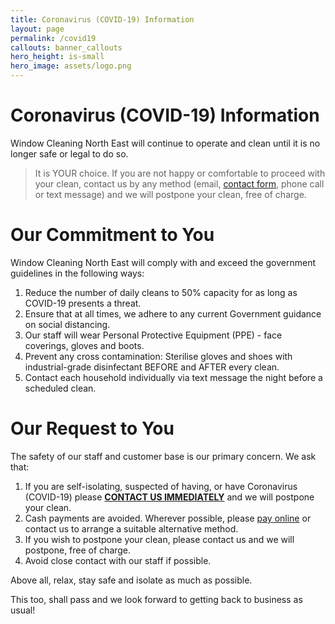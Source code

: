 ```yaml
---
title: Coronavirus (COVID-19) Information
layout: page
permalink: /covid19
callouts: banner_callouts
hero_height: is-small
hero_image: assets/logo.png
---
```


# Coronavirus (COVID-19) Information

Window Cleaning North East will continue to operate and clean until it is no longer safe or legal to do so.

> It is YOUR choice. If you are not happy or comfortable to proceed with your clean, contact us by any method (email, [contact form](/contact-us), phone call or text message) and we will postpone your clean, free of charge.

# Our Commitment to You

Window Cleaning North East will comply with and exceed the government guidelines in the following ways:

1. Reduce the number of daily cleans to 50% capacity for as long as COVID-19 presents a threat.
1. Ensure that at all times, we adhere to any current Government guidance on social distancing.
1. Our staff will wear Personal Protective Equipment (PPE) - face coverings, gloves and boots.
1. Prevent any cross contamination: Sterilise gloves and shoes with industrial-grade disinfectant BEFORE and AFTER every clean.
1. Contact each household individually via text message the night before a scheduled clean.

# Our Request to You

The safety of our staff and customer base is our primary concern. We ask that:

1. If you are self-isolating, suspected of having, or have Coronavirus (COVID-19) please **[CONTACT US IMMEDIATELY](/contact-us)** and we will postpone your clean.
1. Cash payments are avoided. Wherever possible, please [pay online](/pay) or contact us to arrange a suitable alternative method.
1. If you wish to postpone your clean, please contact us and we will postpone, free of charge.
1. Avoid close contact with our staff if possible.

Above all, relax, stay safe and isolate as much as possible.

This too, shall pass and we look forward to getting back to business as usual!
